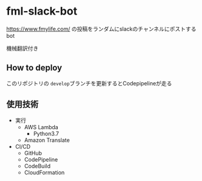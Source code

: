 # fml-slack-bot

https://www.fmylife.com/ の投稿をランダムにslackのチャンネルにポストするbot

機械翻訳付き

## How to deploy

このリポジトリの `develop`ブランチを更新するとCodepipelineが走る


## 使用技術

- 実行
  - AWS Lambda
    - Python3.7
  - Amazon Translate
- CI/CD
  - GitHub
  - CodePipeline
  - CodeBuild
  - CloudFormation

